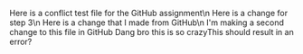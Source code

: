 Here is a conflict test file for the GitHub assignment\n
Here is a change for step 3\n
Here is a change that I made from GitHub\n
I'm making a second change to this file in GitHub
Dang bro this is so crazyThis should result in an error?
